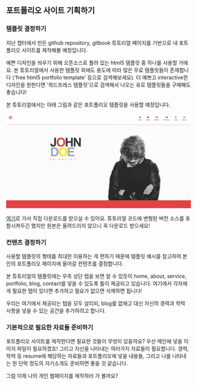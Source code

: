 ## 포트폴리오 사이트 기획하기

### 템플릿 결정하기
지난 챕터에서 만든 github repository, gitbook 튜토리얼 페이지를 기반으로 
내 포트폴리오 사이트를 제작해볼 예정입니다.

예쁜 디자인을 씌우기 위해 오픈소스로 풀려 있는 html5 템플릿 중 하나를 사용할 거에요.
본 튜토리얼에서 사용한 템플릿 외에도 용도에 따라 많은 무료 템플릿들이 존재합니다
('free html5 portfolio template' 등으로 검색해보세요).
더 예쁘고 interactive한 디자인을 원한다면 '워드프레스 템플릿'으로 검색해서 나오는 유로 템플릿들을 구매해도 좋습니다!

본 튜토리얼에서는 아래 그림과 같은 포트폴리오 템플릿을 사용할 예정입니다.

![포트폴리오 템플릿 예제](img/1.PNG)

[여기](https://themewagon.com/themes/johndoe-free-one-page-portfolio-website-template/)로 가서
직접 다운로드를 받으실 수 있어요.
튜토리얼 코드에 변형된 버전 소스를 포함시켜두긴 했지만 원본은 올려드리지 않으니 꼭 다운로드 받으세요!


### 컨텐츠 결정하기
사용할 템플릿의 형태를 최대한 이용하는 게 편하기 때문에 템플릿 예시를 참고하여
본인의 포트폴리오 페이지에 들어갈 컨텐츠를 결정합니다.

본 튜토리얼의 템플릿에는 우측 상단 탭을 보면 알 수 있듯이 
home, about, service, portfolio, blog, contact를 넣을 수 있도록 틀이 제공되고 있습니다.
여기에서 각자에게 필요한 탭이 있다면 추가하고 필요가 없으면 삭제하면 됩니다!

우리는 여기에서 제공되는 탭을 모두 살리되,
blog를 없애고 대신 자신의 경력과 학력 사항을 넣을 수 있는 공간을 추가하려고 합니다.

### 기본적으로 필요한 자료들 준비하기
포트폴리오 사이트를 제작한다면 필요한 것들이 무엇이 있을까요?
우선 메인에 넣을 이미지 파일이 필요하겠죠! 그리고 자신을 나타내는 여러가지 자료들이 필요합니다.
경력, 학력 등 resume에 해당하는 자료들과 포트폴리오에 넣을 내용들, 
그리고 나를 나타내는 한 단락 정도의 자기소개도 준비하면 좋을 것 같습니다.

그럼 이제 나의 개인 웹페이지를 제작하러 가 볼까요?
